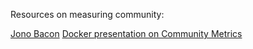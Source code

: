 Resources on measuring community:

[Jono Bacon](http://www.jonobacon.org)
[Docker presentation on Community Metrics](http://www.slideshare.net/julienbarbier42/marketing-community-at-docker-presentation-at-trinity-ventures?qid=2f5f60b7-8813-4740-8df1-c61e96ee8276&v=qf1&b=&from_search=1)
